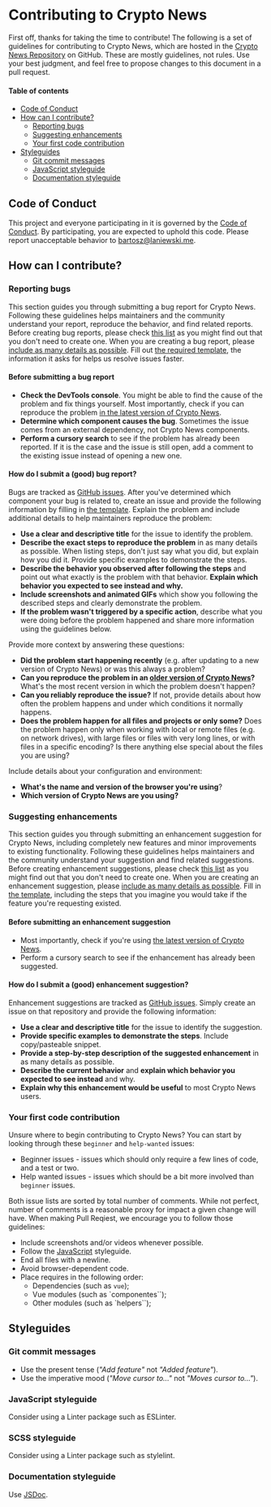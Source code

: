 # Contributing to Crypto News

First off, thanks for taking the time to contribute! The following is a set of guidelines for contributing to Crypto News, which are hosted in the [Crypto News Repository](https://github.com/Bartozzz/crypto-news) on GitHub. These are mostly guidelines, not rules. Use your best judgment, and feel free to propose changes to this document in a pull request.

#### Table of contents

* [Code of Conduct](#code-of-conduct)
* [How can I contribute?](#how-can-i-contribute)
  * [Reporting bugs](#reporting-bugs)
  * [Suggesting enhancements](#suggesting-enhancements)
  * [Your first code contribution](#your-first-code-contribution)
* [Styleguides](#styleguides)
  * [Git commit messages](#git-commit-messages)
  * [JavaScript styleguide](#javascript-styleguide)
  * [Documentation styleguide](#documentation-styleguide)

## Code of Conduct

This project and everyone participating in it is governed by the [Code of Conduct](CODE_OF_CONDUCT.md). By participating, you are expected to uphold this code. Please report unacceptable behavior to [bartosz@laniewski.me](mailto:bartosz@laniewski.me).

## How can I contribute?

### Reporting bugs

This section guides you through submitting a bug report for Crypto News. Following these guidelines helps maintainers and the community understand your report, reproduce the behavior, and find related reports. Before creating bug reports, please check [this list](#before-submitting-a-bug-report) as you might find out that you don't need to create one. When you are creating a bug report, please [include as many details as possible](#how-do-i-submit-a-good-bug-report). Fill out [the required template](ISSUE_TEMPLATE.md), the information it asks for helps us resolve issues faster.

#### Before submitting a bug report

* **Check the DevTools console**. You might be able to find the cause of the problem and fix things yourself. Most importantly, check if you can reproduce the problem [in the latest version of Crypto News](https://github.com/Bartozzz/crypto-news/releases).
* **Determine which component causes the bug**. Sometimes the issue comes from an external dependency, not Crypto News components.
* **Perform a cursory search** to see if the problem has already been reported. If it is the case and the issue is still open, add a comment to the existing issue instead of opening a new one.

#### How do I submit a (good) bug report?

Bugs are tracked as [GitHub issues](https://guides.github.com/features/issues/). After you've determined which component your bug is related to, create an issue and provide the following information by filling in [the template](ISSUE_TEMPLATE.md). Explain the problem and include additional details to help maintainers reproduce the problem:

* **Use a clear and descriptive title** for the issue to identify the problem.
* **Describe the exact steps to reproduce the problem** in as many details as possible. When listing steps, don't just say what you did, but explain how you did it. Provide specific examples to demonstrate the steps.
* **Describe the behavior you observed after following the steps** and point out what exactly is the problem with that behavior. **Explain which behavior you expected to see instead and why.**
* **Include screenshots and animated GIFs** which show you following the described steps and clearly demonstrate the problem.
* **If the problem wasn't triggered by a specific action**, describe what you were doing before the problem happened and share more information using the guidelines below.

Provide more context by answering these questions:

* **Did the problem start happening recently** (e.g. after updating to a new version of Crypto News) or was this always a problem?
* **Can you reproduce the problem in an [older version of Crypto News](https://github.com/Bartozzz/crypto-news/releases)?** What's the most recent version in which the problem doesn't happen?
* **Can you reliably reproduce the issue?** If not, provide details about how often the problem happens and under which conditions it normally happens.
* **Does the problem happen for all files and projects or only some?** Does the problem happen only when working with local or remote files (e.g. on network drives), with large files or files with very long lines, or with files in a specific encoding? Is there anything else special about the files you are using?

Include details about your configuration and environment:

* **What's the name and version of the browser you're using**?
* **Which version of Crypto News are you using?**

### Suggesting enhancements

This section guides you through submitting an enhancement suggestion for Crypto News, including completely new features and minor improvements to existing functionality. Following these guidelines helps maintainers and the community understand your suggestion and find related suggestions. Before creating enhancement suggestions, please check [this list](#before-submitting-an-enhancement-suggestion) as you might find out that you don't need to create one. When you are creating an enhancement suggestion, please [include as many details as possible](#how-do-i-submit-a-good-enhancement-suggestion). Fill in [the template](ISSUE_TEMPLATE.md), including the steps that you imagine you would take if the feature you're requesting existed.

#### Before submitting an enhancement suggestion

* Most importantly, check if you're using [the latest version of Crypto News](https://github.com/Bartozzz/crypto-news/releases).
* Perform a cursory search to see if the enhancement has already been suggested.

#### How do I submit a (good) enhancement suggestion?

Enhancement suggestions are tracked as [GitHub issues](https://guides.github.com/features/issues/). Simply create an issue on that repository and provide the following information:

* **Use a clear and descriptive title** for the issue to identify the suggestion.
* **Provide specific examples to demonstrate the steps**. Include copy/pasteable snippet.
* **Provide a step-by-step description of the suggested enhancement** in as many details as possible.
* **Describe the current behavior** and **explain which behavior you expected to see instead** and why.
* **Explain why this enhancement would be useful** to most Crypto News users.

### Your first code contribution

Unsure where to begin contributing to Crypto News? You can start by looking through these `beginner` and `help-wanted` issues:

* Beginner issues - issues which should only require a few lines of code, and a test or two.
* Help wanted issues - issues which should be a bit more involved than `beginner` issues.

Both issue lists are sorted by total number of comments. While not perfect, number of comments is a reasonable proxy for impact a given change will have. When making Pull Reqiest, we encourage you to follow those guidelines:

* Include screenshots and/or videos whenever possible.
* Follow the [JavaScript](#javascript-styleguide) styleguide.
* End all files with a newline.
* Avoid browser-dependent code.
* Place requires in the following order:
    * Dependencies (such as `vue`);
    * Vue modules (such as `componentes``);
    * Other modules (such as `helpers``);

## Styleguides

### Git commit messages

* Use the present tense (*"Add feature"* not *"Added feature"*).
* Use the imperative mood (*"Move cursor to..."* not *"Moves cursor to..."*).

### JavaScript styleguide

Consider using a Linter package such as ESLinter.

### SCSS styleguide

Consider using a Linter package such as stylelint.

### Documentation styleguide

Use [JSDoc](http://usejsdoc.org/).
